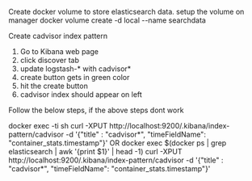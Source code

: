 Create docker volume to store elasticsearch data. setup the volume on manager
docker volume create -d local --name searchdata

Create cadvisor index pattern

1. Go to Kibana web page
2. click discover tab
3. update logstash-* with cadvisor*
4. create button gets in green color
5. hit the create button
6. cadvisor index should appear on left

Follow the below steps, if the above steps dont work

docker exec -ti <elasticsearch-container-name> sh
curl -XPUT http://localhost:9200/.kibana/index-pattern/cadvisor -d '{"title" : "cadvisor*",  "timeFieldName": "container_stats.timestamp"}'
OR
docker exec $(docker ps | grep elasticsearch | awk '{print $1}' | head -1) curl -XPUT http://localhost:9200/.kibana/index-pattern/cadvisor -d '{"title" : "cadvisor*",  "timeFieldName": "container_stats.timestamp"}'
 

